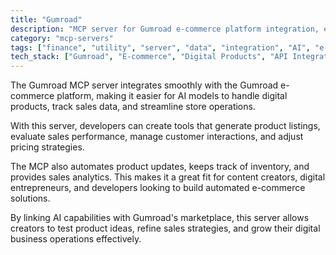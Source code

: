 ```yaml
---
title: "Gumroad"
description: "MCP server for Gumroad e-commerce platform integration, enabling AI-assisted product management and sales operations."
category: "mcp-servers"
tags: ["finance", "utility", "server", "data", "integration", "AI", "e-commerce", "automation"]
tech_stack: ["Gumroad", "E-commerce", "Digital Products", "API Integration", "Sales Analytics", "AI Models", "Inventory Management"]
---
```


The Gumroad MCP server integrates smoothly with the Gumroad e-commerce platform, making it easier for AI models to handle digital products, track sales data, and streamline store operations.

With this server, developers can create tools that generate product listings, evaluate sales performance, manage customer interactions, and adjust pricing strategies.

The MCP also automates product updates, keeps track of inventory, and provides sales analytics. This makes it a great fit for content creators, digital entrepreneurs, and developers looking to build automated e-commerce solutions.

By linking AI capabilities with Gumroad's marketplace, this server allows creators to test product ideas, refine sales strategies, and grow their digital business operations effectively.